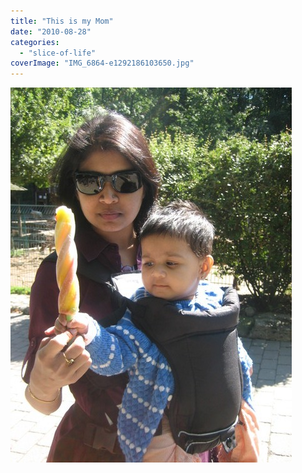 ```yaml
---
title: "This is my Mom"
date: "2010-08-28"
categories: 
  - "slice-of-life"
coverImage: "IMG_6864-e1292186103650.jpg"
---
```


![](images/IMG_6864-e1292186103650.jpg)

